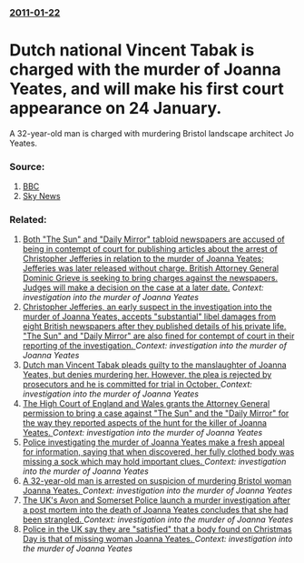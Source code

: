 ### [2011-01-22](/news/2011/01/22/index.md)

# Dutch national Vincent Tabak is charged with the murder of Joanna Yeates, and will make his first court appearance on 24 January. 

A 32-year-old man is charged with murdering Bristol landscape architect Jo Yeates.


### Source:

1. [BBC](http://www.bbc.co.uk/news/uk-england-12257299)
2. [Sky News](http://news.sky.com/skynews/Home/UK-News/Joanna-Yeates-Murder-Detectives-Charge-32-Year-Old-Vincent-Tabak-With-Her-Murder/Article/201101415907665?lpos=UK_News_Carousel_Region_0&lid=ARTICLE_15907665_Joanna_Yeates_Murder%3A_Detectives_Charge_32-Year-Old_Vincent_Tabak_With_Her_Murder)

### Related:

1. [Both "The Sun" and "Daily Mirror" tabloid newspapers are accused of being in contempt of court for publishing articles about the arrest of Christopher Jefferies in relation to the murder of Joanna Yeates; Jefferies was later released without charge. British Attorney General Dominic Grieve is seeking to bring charges against the newspapers. Judges will make a decision on the case at a later date.](/news/2011/07/5/both-the-sun-and-daily-mirror-tabloid-newspapers-are-accused-of-being-in-contempt-of-court-for-publishing-articles-about-the-arrest-of-c.md) _Context: investigation into the murder of Joanna Yeates_
2. [Christopher Jefferies, an early suspect in the investigation into the murder of Joanna Yeates, accepts "substantial" libel damages from eight British newspapers after they published details of his private life. "The Sun" and "Daily Mirror" are also fined for contempt of court in their reporting of the investigation. ](/news/2011/07/29/christopher-jefferies-an-early-suspect-in-the-investigation-into-the-murder-of-joanna-yeates-accepts-substantial-libel-damages-from-eigh.md) _Context: investigation into the murder of Joanna Yeates_
3. [Dutch man Vincent Tabak pleads guilty to the manslaughter of Joanna Yeates, but denies murdering her. However, the plea is rejected by prosecutors and he is committed for trial in October. ](/news/2011/05/5/dutch-man-vincent-tabak-pleads-guilty-to-the-manslaughter-of-joanna-yeates-but-denies-murdering-her-however-the-plea-is-rejected-by-prose.md) _Context: investigation into the murder of Joanna Yeates_
4. [The High Court of England and Wales grants the Attorney General permission to bring a case against "The Sun" and the "Daily Mirror" for the way they reported aspects of the hunt for the killer of Joanna Yeates. ](/news/2011/05/12/the-high-court-of-england-and-wales-grants-the-attorney-general-permission-to-bring-a-case-against-the-sun-and-the-daily-mirror-for-the.md) _Context: investigation into the murder of Joanna Yeates_
5. [Police investigating the murder of Joanna Yeates make a fresh appeal for information, saying that when discovered, her fully clothed body was missing a sock which may hold important clues. ](/news/2011/01/5/police-investigating-the-murder-of-joanna-yeates-make-a-fresh-appeal-for-information-saying-that-when-discovered-her-fully-clothed-body-wa.md) _Context: investigation into the murder of Joanna Yeates_
6. [A 32-year-old man is arrested on suspicion of murdering Bristol woman Joanna Yeates. ](/news/2011/01/20/a-32-year-old-man-is-arrested-on-suspicion-of-murdering-bristol-woman-joanna-yeates.md) _Context: investigation into the murder of Joanna Yeates_
7. [The UK's Avon and Somerset Police launch a murder investigation after a post mortem into the death of Joanna Yeates concludes that she had been strangled. ](/news/2010/12/28/the-uk-s-avon-and-somerset-police-launch-a-murder-investigation-after-a-post-mortem-into-the-death-of-joanna-yeates-concludes-that-she-had-b.md) _Context: investigation into the murder of Joanna Yeates_
8. [Police in the UK say they are "satisfied" that a body found on Christmas Day is that of missing woman Joanna Yeates. ](/news/2010/12/26/police-in-the-uk-say-they-are-satisfied-that-a-body-found-on-christmas-day-is-that-of-missing-woman-joanna-yeates.md) _Context: investigation into the murder of Joanna Yeates_
